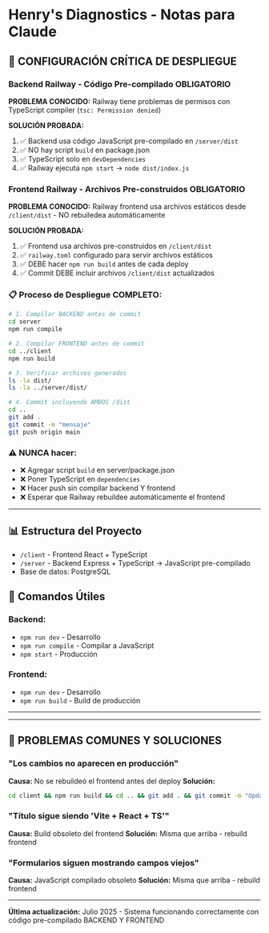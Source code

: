 # Henry's Diagnostics - Notas para Claude

## 🚨 CONFIGURACIÓN CRÍTICA DE DESPLIEGUE

### Backend Railway - Código Pre-compilado OBLIGATORIO

**PROBLEMA CONOCIDO:** Railway tiene problemas de permisos con TypeScript compiler (`tsc: Permission denied`)

**SOLUCIÓN PROBADA:**
1. ✅ Backend usa código JavaScript pre-compilado en `/server/dist`
2. ✅ NO hay script `build` en package.json 
3. ✅ TypeScript solo en `devDependencies`
4. ✅ Railway ejecuta `npm start` → `node dist/index.js`

### Frontend Railway - Archivos Pre-construidos OBLIGATORIO

**PROBLEMA CONOCIDO:** Railway frontend usa archivos estáticos desde `/client/dist` - NO rebuiledea automáticamente

**SOLUCIÓN PROBADA:**
1. ✅ Frontend usa archivos pre-construidos en `/client/dist`
2. ✅ `railway.toml` configurado para servir archivos estáticos
3. ✅ DEBE hacer `npm run build` antes de cada deploy
4. ✅ Commit DEBE incluir archivos `/client/dist` actualizados

### 📋 Proceso de Despliegue COMPLETO:
```bash
# 1. Compilar BACKEND antes de commit
cd server
npm run compile

# 2. Compilar FRONTEND antes de commit 
cd ../client
npm run build

# 3. Verificar archivos generados
ls -la dist/
ls -la ../server/dist/

# 4. Commit incluyendo AMBOS /dist
cd ..
git add .
git commit -m "mensaje"
git push origin main
```

### ⚠️ NUNCA hacer:
- ❌ Agregar script `build` en server/package.json
- ❌ Poner TypeScript en `dependencies`
- ❌ Hacer push sin compilar backend Y frontend
- ❌ Esperar que Railway rebuildee automáticamente el frontend

---

## 📊 Estructura del Proyecto

- `/client` - Frontend React + TypeScript
- `/server` - Backend Express + TypeScript → JavaScript pre-compilado
- Base de datos: PostgreSQL

## 🔧 Comandos Útiles

### Backend:
- `npm run dev` - Desarrollo
- `npm run compile` - Compilar a JavaScript
- `npm start` - Producción

### Frontend:
- `npm run dev` - Desarrollo
- `npm run build` - Build de producción

---

---

## 🚨 PROBLEMAS COMUNES Y SOLUCIONES

### "Los cambios no aparecen en producción"
**Causa:** No se rebuildeó el frontend antes del deploy
**Solución:** 
```bash
cd client && npm run build && cd .. && git add . && git commit -m "Update frontend build" && git push
```

### "Título sigue siendo 'Vite + React + TS'"
**Causa:** Build obsoleto del frontend
**Solución:** Misma que arriba - rebuild frontend

### "Formularios siguen mostrando campos viejos"
**Causa:** JavaScript compilado obsoleto
**Solución:** Misma que arriba - rebuild frontend

---

**Última actualización:** Julio 2025 - Sistema funcionando correctamente con código pre-compilado BACKEND Y FRONTEND